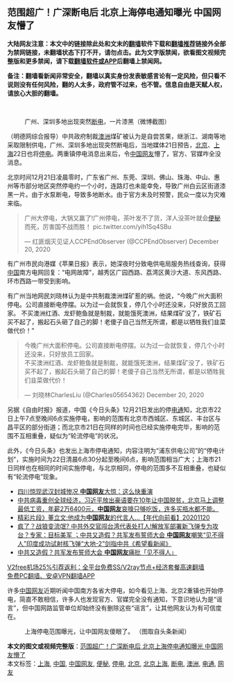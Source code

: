  <h2>范围超广！广深断电后 北京上海停电通知曝光 中国网友懵了</h2> <p class="notice"><b>大陆网友注意：本文中的链接除此处和文末的<a href="https://github.com/bannedbook/fanqiang" >翻墙</a>软件下载和<a href="https://github.com/killgcd/justmysocks/blob/master/README.md">翻墙推荐</a>链接外全部为禁网链接，未翻墙状态下打不开，请勿点击。此为文字版禁闻，欲看图文视频完整版和更多禁闻，请下载<a href="https://github.com/bannedbook/fanqiang">翻墙软件或APP</a>后翻墙上禁闻网。</p><p>备注：翻墙看新闻非常安全，翻墙以真实身份发表敏感言论有一定风险，但只看不说则没有任何风险，翻的人太多，政府管不过来，也不管。信息自由是天赋人权，请放心大胆的翻墙。</b></p>  <div class="entry"> <br /> <figure><figcaption class="wp-caption-text">广州、深圳多地出现突然<a href="https://www.bannedbook.org/bnews/tag/%E6%96%AD%E7%94%B5/" class="st_tag internal_tag" rel="tag" title="标签 断电 下的日志">断电</a>，一片漆黑（微博截图）</figcaption></figure> <p>（明德网综合报导）中共政府制裁<a href="https://www.bannedbook.org/bnews/tag/%e6%be%b3%e6%b4%b2/" class="st_tag internal_tag" rel="tag" title="标签 澳洲 下的日志">澳洲</a>煤矿被认为是自尝苦果，继浙江、湖南等地采取限制供电，广州、深圳多地出现突然断电后，当地媒体21日预告，<a href="https://www.bannedbook.org/bnews/tag/%e5%8c%97%e4%ba%ac/" class="st_tag internal_tag" rel="tag" title="标签 北京 下的日志">北京</a>、<a href="https://www.bannedbook.org/bnews/tag/%e4%b8%8a%e6%b5%b7/" class="st_tag internal_tag" rel="tag" title="标签 上海 下的日志">上海</a>22日也将<a href="https://www.bannedbook.org/bnews/tag/%E5%81%9C%E7%94%B5/" class="st_tag internal_tag" rel="tag" title="标签 停电 下的日志">停电</a>。两重镇停电消息出来后，令<span class='wp_keywordlink_affiliate'><a href="https://www.bannedbook.org/" title="中国" target="_blank">中国</a></span><a href="https://www.bannedbook.org/bnews/tag/%e7%bd%91%e5%8f%8b/" class="st_tag internal_tag" rel="tag" title="标签 网友 下的日志">网友</a>懵了，官方、官媒咋全没消息。</p> <p>北京时间12月21日凌晨零时，广东省广州、东莞、深圳、佛山、珠海、中山、惠州等市部分地区突然停电约一个小时，连路灯也未能幸免，导致广州白云区街道漆黑一片。由于水泵断电，导致多地断水。由于官方未及时预警，民众一度以为灾难来临。</p> <blockquote class="twitter-tweet" data-width="550" data-dnt="true"> <p>广州大停电，大锅又赢了!广州停电，茶叶发不了货，洋人没茶叶就会<a href="https://www.bannedbook.org/bnews/tag/%e4%be%bf%e7%a7%98/" class="st_tag internal_tag" rel="tag" title="标签 便秘 下的日志">便秘</a>而死，厉害国不战而胜！ pic.twitter.com/yih1Sq4SBu</p>  <p>&mdash; 红匪烟灭见证人CCPEndObserver (@CCPEndObserver) December 20, 2020</p> </blockquote> <p>有广州市民向港媒《苹果日报》表示，她深夜时分致电供电局服务热线查询，获得<a href="https://www.bannedbook.org/bnews/tag/%E4%B8%AD%E5%9B%BD/" class="st_tag internal_tag" rel="tag" title="标签 中国 下的日志">中国</a>南方电网回复：“电网故障”，越秀区广园西路、荔湾区黄沙大道、东风西路、环市西路一带受到影响。</p> <p>有广州当地网民刘晓林认为是中共制裁澳洲煤矿惹的祸。他说，“今晚广州大面积停电。公司直接断电停摆。以为过一会就恢复，停几个小时还没来，只好放员工回家。 不买澳洲红酒、龙虾鲍鱼就是制裁，就能饿死澳洲，结果煤矿没了，铁矿石买不起了，搬起石头砸了自己的脚！老傻子自己当然无所谓，都是以牺牲我们韭菜做代价！”</p>  <blockquote class="twitter-tweet" data-width="550" data-dnt="true"> <p>今晚广州大面积停电。公司直接断电停摆。以为过一会就恢复，停几个小时还没来，只好放员工回家。<br />不买澳洲红酒、龙虾鲍鱼就是制裁，就能饿死澳洲，结果煤矿没了，铁矿石买不起了，搬起石头砸了自己的脚！老傻子自己当然无所谓，都是以牺牲我们韭菜做代价！</p> <p>&mdash; 刘晓林CharlesLiu (@Charles05654362) December 20, 2020</p> </blockquote> <p>另据《自由时报》报道，中国《今日头条》12月21日发出的停<a href="https://www.bannedbook.org/bnews/tag/%E7%94%B5%E9%80%9A/" class="st_tag internal_tag" rel="tag" title="标签 电通 下的日志">电通</a>知，北京市22日上午7点至晚间6点实施停电，影响的范围有北京市西城区、东城区、丰台区与昌平区的部分街道；而北京市21日在同样的时间也已经实施停电完毕，影响的范围不互相重叠，疑似为“轮流停电”的状况。</p>  <p>此外，《今日头条》也发出上海市停电通知，内容注明为“浦东供电公司”的“停电计划”，实施时间为22日清晨6点30分起至晚间6点，影响范围相当广大；上海市21日同样也在相同的时间实施停电，与北京相同，停电的范围多不互相重叠，也疑似有“轮流停电”现象。</p> <ul class='op-related-articles' title='相关阅读'> <li><a href='https://www.bannedbook.org/bnews/worldnews/20201214/1447243.html' target='_blank'>四川惊现武汉封城惨况 <b>中国网友</b>大惊：这么快重演</a></li> <li><a href='https://www.bannedbook.org/bnews/bannedvideo/20201126/1437421.html' target='_blank'>中共病毒重创全球经济，习近平放出豪语要在10年让中国脱贫，北京马上调整最低工资，年薪2万6400元，<b>中国网友</b>哀嚎只够吃饭，连多买瓶水都不能。</a></li> <li><a href='https://www.bannedbook.org/bnews/taiwannews/20201120/1434303.html' target='_blank'>精彩片段》董立文:他成为<b>中国网友</b>的代言人...【年代向前看】20201120</a></li> <li><a href='https://www.bannedbook.org/bnews/bannedvideo/20201020/1416989.html' target='_blank'>疯了？战狼变流氓? 中共外交官闯台湾代表处打人!解放军部署新飞弹专为攻台？专家：目标美军 ；中共又造假？共军发布誓师大会 <b>中国网友</b>嘲笑“见不得人”印度成功试射核飞弹“大地-2”剑指中共《希望看新闻》</a></li> <li><a href='https://www.bannedbook.org/bnews/cbnews/20201019/1416334.html' target='_blank'>中共又造假？共军发布誓师大会 <b>中国网友</b>痛批「见不得人」</a></li> </ul> <p class="texttj"> <a href="https://github.com/bannedbook/fanqiang/wiki/V2ray%E6%9C%BA%E5%9C%BA" target="_blank">V2free机场25%引荐返利：全平台免费SS/V2ray节点+经济套餐高速翻墙</a><br/> <a href="https://github.com/bannedbook/fanqiang/wiki/%E7%A6%81%E9%97%BB%E7%BD%91%E5%AE%89%E5%8D%93%E7%BF%BB%E5%A2%99%E6%96%B0%E9%97%BBAPP" target="_blank">免费PC翻墙、安卓VPN翻墙APP</a></p><p>许多<a href="https://www.bannedbook.org/bnews/tag/%E4%B8%AD%E5%9B%BD%E7%BD%91%E5%8F%8B/" class="st_tag internal_tag" rel="tag" title="标签 中国网友 下的日志">中国网友</a>近期听闻中国南方各省大停电，如今看见上海、北京2重镇也开始停电，简直不敢相信，许多人也发现官方、官媒完全没有通知，下意识地认为是“谣言”，但中国网路监管单位却始终没有删除这些“谣言”，让其他网友认为有可信度在。</p> <figure style="width: 800px" class="wp-caption alignnone"><figcaption class="wp-caption-text">上海停电范围曝光，让中国网友傻眼了。 （图取自头条新闻）</figcaption></figure> </p> <a name='sharetosocial'></a>       <div><b>本文的图文或视频完整版</b>：<a href='https://www.bannedbook.org/bnews/comments/20201222/1452494.html'>范围超广！广深断电后 北京上海停电通知曝光 中国网友懵了</a></div>  </div><!--END ENTRY--> <div class="postfooter"> <div>本文标签：<a href="https://www.bannedbook.org/bnews/tag/%e4%b8%8a%e6%b5%b7/" rel="tag">上海</a>, <a href="https://www.bannedbook.org/bnews/tag/%E4%B8%AD%E5%9B%BD/" rel="tag">中国</a>, <a href="https://www.bannedbook.org/bnews/tag/%E4%B8%AD%E5%9B%BD%E7%BD%91%E5%8F%8B/" rel="tag">中国网友</a>, <a href="https://www.bannedbook.org/bnews/tag/%e4%be%bf%e7%a7%98/" rel="tag">便秘</a>, <a href="https://www.bannedbook.org/bnews/tag/%E5%81%9C%E7%94%B5/" rel="tag">停电</a>, <a href="https://www.bannedbook.org/bnews/tag/%e5%8c%97%e4%ba%ac/" rel="tag">北京</a>, <a href="https://www.bannedbook.org/bnews/tag/%E5%8C%97%E4%BA%AC%E4%B8%8A%E6%B5%B7/" rel="tag">北京上海</a>, <a href="https://www.bannedbook.org/bnews/tag/%E6%96%AD%E7%94%B5/" rel="tag">断电</a>, <a href="https://www.bannedbook.org/bnews/tag/%e6%be%b3%e6%b4%b2/" rel="tag">澳洲</a>, <a href="https://www.bannedbook.org/bnews/tag/%E7%94%B5%E9%80%9A/" rel="tag">电通</a>, <a href="https://www.bannedbook.org/bnews/tag/%e7%bd%91%e5%8f%8b/" rel="tag">网友</a></div>  </div><!--END POSTFOOTER--> 